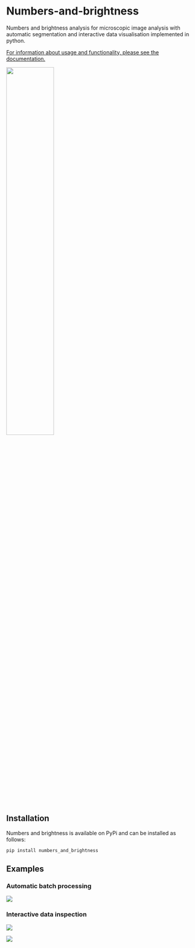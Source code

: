 # Numbers-and-brightness
Numbers and brightness analysis for microscopic image analysis with automatic segmentation and interactive data visualisation implemented in python.

[For information about usage and functionality, please see the documentation.](https://jvb22.github.io/Numbers-and-brightness/)

<img src="./assets/images/documentation.png" width="50%" height="50%">

## Installation
Numbers and brightness is available on PyPi and can be installed as follows:
```shell
pip install numbers_and_brightness
```

## Examples
### Automatic batch processing
![](./assets/images/output_csv.png)

### Interactive data inspection
![](./assets/images/brightness_x_intensity.png)

![](./assets/images/brightness_x_intensity_img_selection.png)
